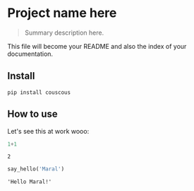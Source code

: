 # Project name here
> Summary description here.


This file will become your README and also the index of your documentation.

## Install

`pip install couscous`

## How to use

Let's see this at work wooo:

```python
1+1
```




    2



```python
say_hello('Maral')
```




    'Hello Maral!'


